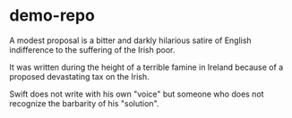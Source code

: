 # demo-repo
A modest proposal is a bitter and darkly hilarious satire of English indifference to the suffering of the Irish poor. 

It was written during the height of a terrible famine in Ireland because of a proposed devastating tax on the Irish.

Swift does not write with his own "voice" but someone who does not recognize the barbarity of his "solution".
